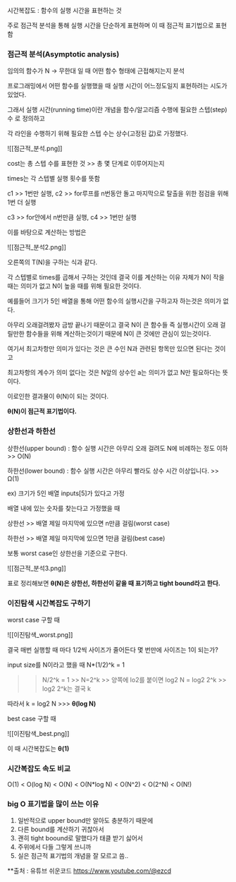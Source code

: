   

시간복잡도 : 함수의 실행 시간을 표현하는 것

주로 점근적 분석을 통해 실행 시간을 단순하게 표현하며 이 때 점근적 표기법으로 표현함

  

  

### 점근적 분석(Asymptotic analysis)

임의의 함수가 N → 무한대 일 때 어떤 함수 형태에 근접해지는지 분석

  

프로그래밍에서 어떤 함수를 실행했을 때 실행 시간이 어느정도일지 표현하려는 시도가 있었다.

그래서 실행 시간(running time)이란 개념을 함수/알고리즘 수행에 필요한 스텝(step)수 로 정의하고

각 라인을 수행하기 위해 필요한 스텝 수는 상수(고정된 값)로 가정했다.

  

![[점근적_분석.png]]

  

cost는 총 스텝 수를 표현한 것 >> 총 몇 단계로 이루어지는지

times는 각 스텝별 실행 횟수를 뜻함

c1 >> 1번만 실행, c2 >> for루프를 n번동안 돌고 마지막으로 탈출을 위한 점검을 위해 1번 더 실행

c3 >> for안에서 n번만큼 실행, c4 >> 1번만 실행

  

이를 바탕으로 계산하는 방법은

![[점근적_분석2.png]]

오른쪽의 T(N)을 구하는 식과 같다.

각 스텝별로 times를 곱해서 구하는 것인데 결국 이를 계산하는 이유 자체가 N이 작을 때는 의미가 없고 N이 높을 때를 위해 필요한 것이다.

예를들어 크기가 5인 배열을 통해 어떤 함수의 실행시간을 구하고자 하는것은 의미가 없다.

아무리 오래걸려봤자 금방 끝나기 때문이고 결국 N이 큰 함수들 즉 실행시간이 오래 걸릴만한 함수들을 위해 계산하는것이기 때문에 N이 큰 것에만 관심이 있는것이다.

  

여기서 최고차항만 의미가 있다는 것은 큰 수인 N과 관련된 항목만 있으면 된다는 것이고

최고차항의 계수가 의미 없다는 것은 N앞의 상수인 a는 의미가 없고 N만 필요하다는 뜻이다.

이로인한 결과물이 θ(N)이 되는 것이다.

**θ(N)이 점근적 표기법이다.**

  

  

### 상한선과 하한선

상한선(upper bound) : 함수 실행 시간은 아무리 오래 걸려도 N에 비례하는 정도 이하 >> O(N)

하한선(lower bound) : 함수 실행 시간은 아무리 빨라도 상수 시간 이상입니다. >> Ω(1)

  

ex) 크기가 5인 배열 inputs[5]가 있다고 가정

배열 내에 있는 숫자를 찾는다고 가정했을 때

상한선 >> 배열 제일 마지막에 있으면 n만큼 걸림(worst case)

하한선 >> 배열 제일 마지막에 있으면 1만큼 걸림(best case)

  

보통 worst case인 상한선을 기준으로 구한다.

  

![[점근적_분석3.png]]

  

표로 정리해보면 **θ(N)은 상한선, 하한선이 같을 때 표기하고 tight bound라고 한다.**

  

### 이진탐색 시간복잡도 구하기

  

worst case 구할 때

![[이진탐색_worst.png]]

  

결국 매번 실행할 때 마다 1/2씩 사이즈가 줄어든다 몇 번만에 사이즈는 1이 되는가?

input size를 N이라고 했을 때 N*(1/2)^k = 1

>> N/2^k = 1 >> N=2^k >> 양쪽에 lo2를 붙이면 log2 N = log2 2^k >> log2 2^k는 결국 k

따라서 k = log2 N >>> **θ(log N)**

  

best case 구할 때

![[이진탐색_best.png]]

이 때 시간복잡도는 **θ(1)**

  

### 시간복잡도 속도 비교

  

O(1) < O(log N) < O(N) < O(N*log N) < O(N^2) < O(2^N) < O(N!)

  

### big O 표기법을 많이 쓰는 이유

1. 일반적으로 upper bound만 알아도 충분하기 때문에
2. 다른 bound를 계산하기 귀찮아서
3. 괜히 tight boound로 말했다가 태클 받기 싫어서
4. 주위에서 다들 그렇게 쓰니까
5. 실은 점근적 표기법의 개념을 잘 모르고 씀..


**출처 : 유튜브 쉬운코드 https://www.youtube.com/@ezcd